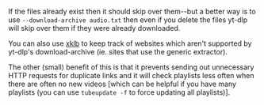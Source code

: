 If the files already exist then it should skip over them--but a better way is to use `--download-archive audio.txt` then even if you delete the files yt-dlp will skip over them if they were already downloaded.

You can also use [xklb](https://github.com/chapmanjacobd/library) to keep track of websites which aren't supported by yt-dlp's download-archive (ie. sites that use the generic extractor). 

The other (small) benefit of this is that it prevents sending out unnecessary HTTP requests for duplicate links and it will check playlists less often when there are often no new videos [which can be helpful if you have many playlists (you can use `tubeupdate -f` to force updating all playlists)].
